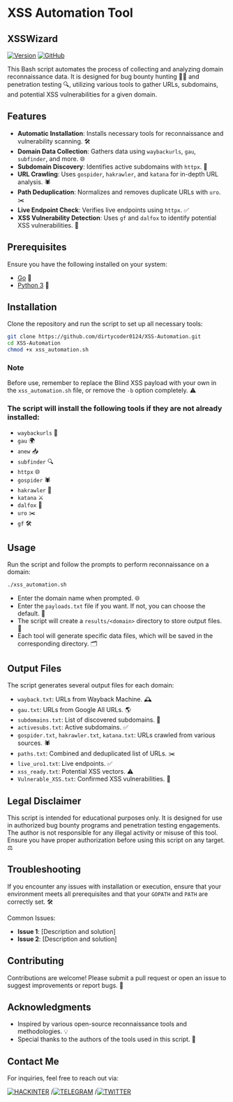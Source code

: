 # XSS Automation Tool
## XSSWizard
[![Version](https://img.shields.io/badge/Version-1.0.0-blue.svg)](https://github.com/hackinter/Archer/releases)
[![GitHub](https://img.shields.io/badge/GITHUB-HACKINTER-red.svg)](https://github.com/hackinter)

This Bash script automates the process of collecting and analyzing domain reconnaissance data. It is designed for bug bounty hunting 🕵️‍♂️ and penetration testing 🔍, utilizing various tools to gather URLs, subdomains, and potential XSS vulnerabilities for a given domain.

## Features

- **Automatic Installation**: Installs necessary tools for reconnaissance and vulnerability scanning. 🛠️
- **Domain Data Collection**: Gathers data using `waybackurls`, `gau`, `subfinder`, and more. 🌐
- **Subdomain Discovery**: Identifies active subdomains with `httpx`. 🔎
- **URL Crawling**: Uses `gospider`, `hakrawler`, and `katana` for in-depth URL analysis. 🕷️
- **Path Deduplication**: Normalizes and removes duplicate URLs with `uro`. ✂️
- **Live Endpoint Check**: Verifies live endpoints using `httpx`. ✅
- **XSS Vulnerability Detection**: Uses `gf` and `dalfox` to identify potential XSS vulnerabilities. 🚨

## Prerequisites

Ensure you have the following installed on your system:

- [Go](https://golang.org/doc/install) 🦅
- [Python 3](https://www.python.org/downloads/) 🐍

## Installation

Clone the repository and run the script to set up all necessary tools:

```bash
git clone https://github.com/dirtycoder0124/XSS-Automation.git
cd XSS-Automation
chmod +x xss_automation.sh
```

### Note

Before use, remember to replace the Blind XSS payload with your own in the `xss_automation.sh` file, or remove the `-b` option completely. ⚠️

### The script will install the following tools if they are not already installed:

- `waybackurls` 📜
- `gau` 🌍
- `anew` 📥
- `subfinder` 🔍
- `httpx` 🌐
- `gospider` 🕷️
- `hakrawler` 🔗
- `katana` ⚔️
- `dalfox` 🦊
- `uro` ✂️
- `gf` 🛠️

## Usage

Run the script and follow the prompts to perform reconnaissance on a domain:

```bash
./xss_automation.sh
```

- Enter the domain name when prompted. 🌐
- Enter the `payloads.txt` file if you want. If not, you can choose the default. 📁
- The script will create a `results/<domain>` directory to store output files. 📂
- Each tool will generate specific data files, which will be saved in the corresponding directory. 🗂️

## Output Files

The script generates several output files for each domain:

- `wayback.txt`: URLs from Wayback Machine. 🕰️
- `gau.txt`: URLs from Google All URLs. 🌎
- `subdomains.txt`: List of discovered subdomains. 🔗
- `activesubs.txt`: Active subdomains. ✅
- `gospider.txt`, `hakrawler.txt`, `katana.txt`: URLs crawled from various sources. 🕷️
- `paths.txt`: Combined and deduplicated list of URLs. ✂️
- `live_uro1.txt`: Live endpoints. ✅
- `xss_ready.txt`: Potential XSS vectors. ⚠️
- `Vulnerable_XSS.txt`: Confirmed XSS vulnerabilities. 🚨

## Legal Disclaimer

This script is intended for educational purposes only. It is designed for use in authorized bug bounty programs and penetration testing engagements. The author is not responsible for any illegal activity or misuse of this tool. Ensure you have proper authorization before using this script on any target. ⚖️

## Troubleshooting

If you encounter any issues with installation or execution, ensure that your environment meets all prerequisites and that your `GOPATH` and `PATH` are correctly set. 🛠️

Common Issues:
- **Issue 1**: [Description and solution]
- **Issue 2**: [Description and solution]

## Contributing

Contributions are welcome! Please submit a pull request or open an issue to suggest improvements or report bugs. 🤝

## Acknowledgments

- Inspired by various open-source reconnaissance tools and methodologies. 💡
- Special thanks to the authors of the tools used in this script. 🙏

## Contact Me

For inquiries, feel free to reach out via:

[![HACKINTER](https://img.shields.io/badge/HACKINTER-MAIL-red.svg)](mailto:ceh.ec.counselor147@gmail.com) 
/[![TELEGRAM](https://img.shields.io/badge/HACKINTER-T.ME-blue.svg)](https://t.me/chat_with_hackinter_bot)
/[![TWITTER](https://img.shields.io/badge/HACKINTER-TWITTER-gry.svg)](https://x.com/_anonix_z)


